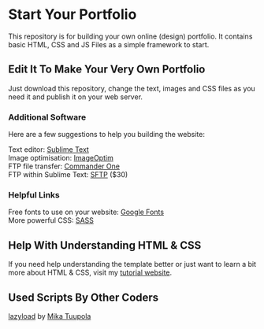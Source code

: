 # Start Your Portfolio
This repository is for building your own online (design) portfolio. It contains basic HTML, CSS and JS Files as a simple framework to start.  

## Edit It To Make Your Very Own Portfolio  
Just download this repository, change the text, images and CSS files as you need it and publish it on your web server.

### Additional Software
Here are a few suggestions to help you building the website:  
  
Text editor: [Sublime Text](https://www.sublimetext.com)  
Image optimisation: [ImageOptim](https://imageoptim.com/)  
FTP file transfer: [Commander One](https://ftp-mac.com/)  
FTP within Sublime Text: [SFTP](https://wbond.net/sublime_packages/sftp) ($30)
  
### Helpful Links
Free fonts to use on your website: [Google Fonts](https://fonts.google.com)  
More powerful CSS: [SASS](https://sass-lang.com)  

## Help With Understanding HTML & CSS
If you need help understanding the template better or just want to learn a bit more about HTML & CSS, visit my [tutorial website](http://tutorial.olivier-brueckner.de).


## Used Scripts By Other Coders
[lazyload](https://github.com/tuupola/jquery_lazyload) by [Mika Tuupola](https://github.com/tuupola)  
